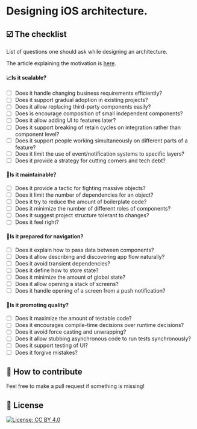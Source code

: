 # Designing iOS architecture.
## ☑️ The checklist

List of questions one should ask while designing an architecture.

The article explaining the motivation is [here](https://medium.com/@borlov/e984e4ebba4a).

#### 📈Is it scalable?
- [ ] Does it handle changing business requirements efficiently?
- [ ] Does it support gradual adoption in existing projects?
- [ ] Does it allow replacing third-party components easily?
- [ ] Does is encourage composition of small independent components?
- [ ] Does it allow adding UI to features later?
- [ ] Does it support breaking of retain cycles on integration rather than component level?
- [ ] Does it support people working simultaneously on different parts of a feature?
- [ ] Does it limit the use of event/notification systems to specific layers?
- [ ] Does it provide a strategy for cutting corners and tech debt?
    
#### 🚧Is it maintainable?
- [ ] Does it provide a tactic for fighting massive objects?
- [ ] Does it limit the number of dependencies for an object?
- [ ] Does it try to reduce the amount of boilerplate code?
- [ ] Does it minimize the number of different roles of components?
- [ ] Does it suggest project structure tolerant to changes?
- [ ] Does it feel right?
    
#### 🔱Is it prepared for navigation?
- [ ] Does it explain how to pass data between components?
- [ ] Does it allow describing and discovering app flow naturally?
- [ ] Does it avoid transient dependencies?
- [ ] Does it define how to store state?
- [ ] Does it minimize the amount of global state?
- [ ] Does it allow opening a stack of screens?
- [ ] Does it handle opening of a screen from a push notification?
    
#### 🌟Is it promoting quality?
- [ ] Does it maximize the amount of testable code?
- [ ] Does it encourages compile-time decisions over runtime decisions?
- [ ] Does it avoid force casting and unwrapping?
- [ ] Does it allow stubbing asynchronous code to run tests synchronously?
- [ ] Does it support testing of UI?
- [ ] Does it forgive mistakes?

## 🤝 How to contribute

 Feel free to make a pull request if something is missing!

## 📃 License

[![License: CC BY 4.0](https://img.shields.io/badge/License-CC%20BY%204.0-lightgrey.svg)](https://creativecommons.org/licenses/by/4.0/)

